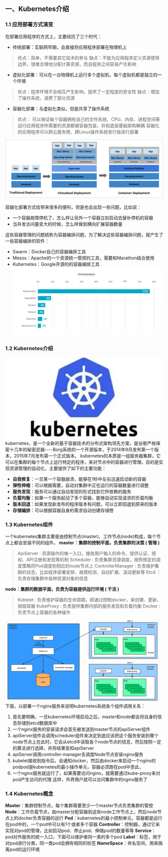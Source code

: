 ## 一、Kubernetes介绍
### 1.1 应用部署方式演变
在部署应用程序的方式上，主要经历了三个时代：
- 传统部署：互联网早期，会直接将应用程序部署在物理机上
> 优点：简单，不需要其它技术的参与
> 缺点：不能为应用程序定义资源使用边界，很难合理地分配计算资源，而且程序之间容易产生影响
- 虚拟化部署：可以在一台物理机上运行多个虚拟机，每个虚拟机都是独立的一个环境
> 优点：程序环境不会相互产生影响，提供了一定程度的安全性
> 缺点：增加了操作系统，浪费了部分资源
- 容器化部署：与虚拟化类似，但是共享了操作系统
> 优点：
> 可以保证每个容器拥有自己的文件系统、CPU、内存、进程空间等
> 运行应用程序所需要的资源都被容器包装，并和底层基础架构解耦
> 容器化的应用程序可以跨云服务商、跨Linux操作系统发行版进行部署

![01_1-1-1](../image/Kubernetes/01_1-1-1.png)

容器化部署方式给带来很多的便利，但是也会出现一些问题，比如说：
- 一个容器故障停机了，怎么样让另外一个容器立刻启动去替补停机的容器
- 当并发访问量变大的时候，怎么样做到横向扩展容器数量

这些容器管理的问题统称为容器编排问题，为了解决这些容器编排问题，就产生了一些容器编排的软件：
- Swarm：Docker自己的容器编排工具
- Mesos：Apache的一个资源统一管控的工具，需要和Marathon结合使用
- Kubernetes：Google开源的的容器编排工具
![01_1-1-2](../image/Kubernetes/01_1-1-2.png)

### 1.2 Kubernetes介绍
![01_1-2-1](../image/Kubernetes/01_1-2-1.png)
kubernetes，是一个全新的基于容器技术的分布式架构领先方案，是谷歌严格保密十几年的秘密武器----Borg系统的一个开源版本，于2014年9月发布第一个版本，2015年7月发布第一个正式版本。
kubernetes的本质是一组服务器集群，它可以在集群的每个节点上运行特定的程序，来对节点中的容器进行管理。目的是实现资源管理的自动化，主要提供了如下的主要功能：
- **自我修复**：一旦某一个容器崩溃，能够在1秒中左右迅速启动新的容器
- **弹性伸缩**：可以根据需要，自动对集群中正在运行的容器数量进行调整
- **服务发现**：服务可以通过自动发现的形式找到它所依赖的服务
- **负载均衡**：如果一个服务起动了多个容器，能够自动实现请求的负载均衡
- **版本回退**：如果发现新发布的程序版本有问题，可以立即回退到原来的版本
- **存储编排**：可以根据容器自身的需求自动创建存储卷
### 1.3 Kubernetes组件
一个kubernetes集群主要是由控制节点(master)、工作节点(node)构成，每个节点上都会安装不同的组件。
**master：集群的控制平面，负责集群的决策 ( 管理 )**
>ApiServer : 资源操作的唯一入口，接收用户输入的命令，提供认证、授权、API注册和发现等机制
>Scheduler : 负责集群资源调度，按照预定的调度策略将Pod调度到相应的node节点上
>ControllerManager : 负责维护集群的状态，比如程序部署安排、故障检测、自动扩展、滚动更新等
>Etcd ：负责存储集群中各种资源对象的信息

**node：集群的数据平面，负责为容器提供运行环境 ( 干活 )**
>Kubelet : 负责维护容器的生命周期，即通过控制docker，来创建、更新、销毁容器
>KubeProxy : 负责提供集群内部的服务发现和负载均衡
>Docker : 负责节点上容器的各种操作

![01_1-2-2](../image/Kubernetes/01_1-2-2.png)
下面，以部署一个nginx服务来说明kubernetes系统各个组件调用关系：
1. 首先要明确，一旦kubernetes环境启动之后，master和node都会将自身的信息存储到etcd数据库中
2. 一个nginx服务的安装请求会首先被发送到master节点的apiServer组件
3. apiServer组件会调用scheduler组件来决定到底应该把这个服务安装到哪个node节点上在此时，它会从etcd中读取各个node节点的信息，然后按照一定的算法进行选择，并将结果告知apiServer
4. apiServer调用controller-manager去调度Node节点安装nginx服务
5. kubelet接收到指令后，会通知docker，然后由docker来启动一个nginx的podpod是kubernetes的最小操作单元，容器必须跑在pod中至此，
6. 一个nginx服务就运行了，如果需要访问nginx，就需要通过kube-proxy来对pod产生访问的代理
这样，外界用户就可以访问集群中的nginx服务了
### 1.4 Kubernetes概念
**Master**：集群控制节点，每个集群需要至少一个master节点负责集群的管控
**Node**：工作负载节点，由master分配容器到这些node工作节点上，然后node节点上的docker负责容器的运行
**Pod**：kubernetes的最小控制单元，容器都是运行在pod中的，一个pod中可以有1个或者多个容器
**Controller**：控制器，通过它来实现对pod的管理，比如启动pod、停止pod、伸缩pod的数量等等
**Service**：pod对外服务的统一入口，下面可以维护者同一类的多个pod
**Label**：标签，用于对pod进行分类，同一类pod会拥有相同的标签
**NameSpace**：命名空间，用来隔离pod的运行环境
